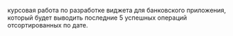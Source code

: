 курсовая работа по разработке 
виджета для банковского приложения, 
который будет выводить последние 5 
успешных операций отсортированных по дате.